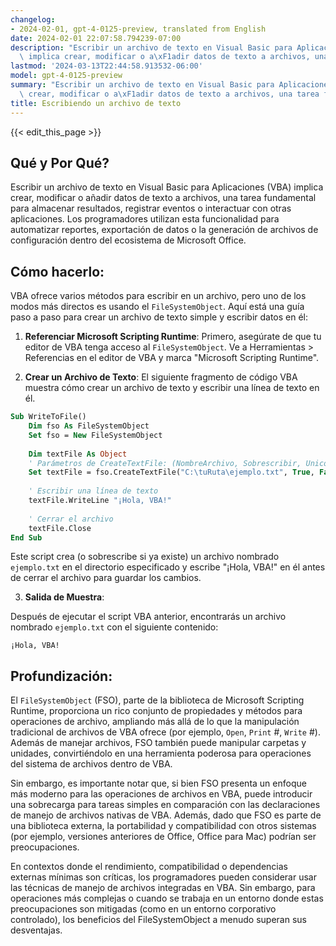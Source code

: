```yaml
---
changelog:
- 2024-02-01, gpt-4-0125-preview, translated from English
date: 2024-02-01 22:07:58.794239-07:00
description: "Escribir un archivo de texto en Visual Basic para Aplicaciones (VBA)\
  \ implica crear, modificar o a\xF1adir datos de texto a archivos, una tarea fundamental\u2026"
lastmod: '2024-03-13T22:44:58.913532-06:00'
model: gpt-4-0125-preview
summary: "Escribir un archivo de texto en Visual Basic para Aplicaciones (VBA) implica\
  \ crear, modificar o a\xF1adir datos de texto a archivos, una tarea fundamental\u2026"
title: Escribiendo un archivo de texto
---
```


{{< edit_this_page >}}

## Qué y Por Qué?

Escribir un archivo de texto en Visual Basic para Aplicaciones (VBA) implica crear, modificar o añadir datos de texto a archivos, una tarea fundamental para almacenar resultados, registrar eventos o interactuar con otras aplicaciones. Los programadores utilizan esta funcionalidad para automatizar reportes, exportación de datos o la generación de archivos de configuración dentro del ecosistema de Microsoft Office.

## Cómo hacerlo:

VBA ofrece varios métodos para escribir en un archivo, pero uno de los modos más directos es usando el `FileSystemObject`. Aquí está una guía paso a paso para crear un archivo de texto simple y escribir datos en él:

1. **Referenciar Microsoft Scripting Runtime**: Primero, asegúrate de que tu editor de VBA tenga acceso al `FileSystemObject`. Ve a Herramientas > Referencias en el editor de VBA y marca "Microsoft Scripting Runtime".

2. **Crear un Archivo de Texto**: El siguiente fragmento de código VBA muestra cómo crear un archivo de texto y escribir una línea de texto en él.

```vb
Sub WriteToFile()
    Dim fso As FileSystemObject
    Set fso = New FileSystemObject
    
    Dim textFile As Object
    ' Parámetros de CreateTextFile: (NombreArchivo, Sobrescribir, Unicode)
    Set textFile = fso.CreateTextFile("C:\tuRuta\ejemplo.txt", True, False)
    
    ' Escribir una línea de texto
    textFile.WriteLine "¡Hola, VBA!"
    
    ' Cerrar el archivo
    textFile.Close
End Sub
```

Este script crea (o sobrescribe si ya existe) un archivo nombrado `ejemplo.txt` en el directorio especificado y escribe "¡Hola, VBA!" en él antes de cerrar el archivo para guardar los cambios.

3. **Salida de Muestra**:

Después de ejecutar el script VBA anterior, encontrarás un archivo nombrado `ejemplo.txt` con el siguiente contenido:

```
¡Hola, VBA!
```

## Profundización:

El `FileSystemObject` (FSO), parte de la biblioteca de Microsoft Scripting Runtime, proporciona un rico conjunto de propiedades y métodos para operaciones de archivo, ampliando más allá de lo que la manipulación tradicional de archivos de VBA ofrece (por ejemplo, `Open`, `Print` #, `Write` #). Además de manejar archivos, FSO también puede manipular carpetas y unidades, convirtiéndolo en una herramienta poderosa para operaciones del sistema de archivos dentro de VBA.

Sin embargo, es importante notar que, si bien FSO presenta un enfoque más moderno para las operaciones de archivos en VBA, puede introducir una sobrecarga para tareas simples en comparación con las declaraciones de manejo de archivos nativas de VBA. Además, dado que FSO es parte de una biblioteca externa, la portabilidad y compatibilidad con otros sistemas (por ejemplo, versiones anteriores de Office, Office para Mac) podrían ser preocupaciones.

En contextos donde el rendimiento, compatibilidad o dependencias externas mínimas son críticas, los programadores pueden considerar usar las técnicas de manejo de archivos integradas en VBA. Sin embargo, para operaciones más complejas o cuando se trabaja en un entorno donde estas preocupaciones son mitigadas (como en un entorno corporativo controlado), los beneficios del FileSystemObject a menudo superan sus desventajas.

